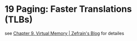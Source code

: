 # 19 Paging: Faster Translations (TLBs)

see [Chapter 9. Virtual Memory | Zefrain's Blog](https://zefrain.github.io/docs/TOC/computer/system/csapp/part2/ch09#962-speeding-up-address-translationg-with-a-tlb) for detailes
